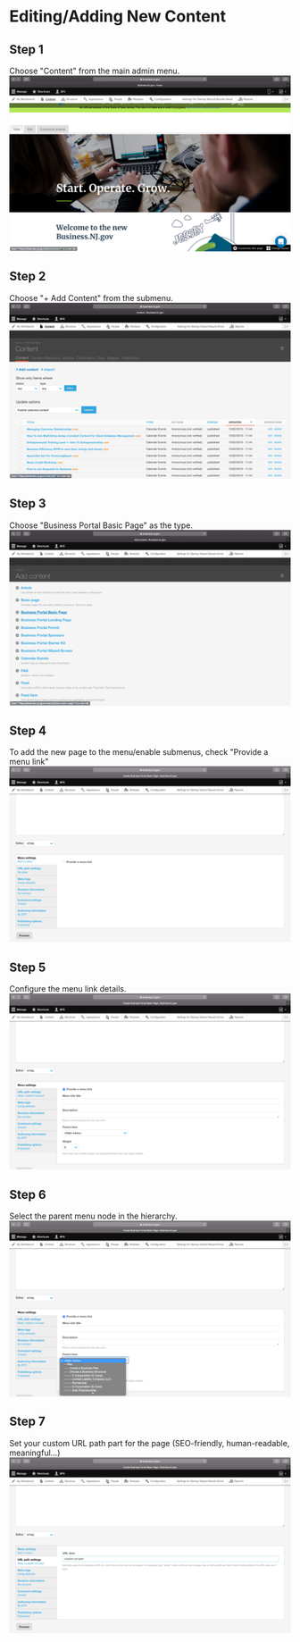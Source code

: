 # Editing/Adding New Content

## Step 1
Choose "Content" from the main admin menu.
![Main Editing Screen](https://github.com/newjersey/business-website/blob/master/editing/editing_1.png)

## Step 2
Choose "+ Add Content" from the submenu.
![Content Editor](https://github.com/newjersey/business-website/blob/master/editing/editing_2.png)

## Step 3
Choose "Business Portal Basic Page" as the type.
![Add Content](https://github.com/newjersey/business-website/blob/master/editing/editing_3.png)

## Step 4
To add the new page to the menu/enable submenus, check "Provide a menu link"
![Add to Menu](https://github.com/newjersey/business-website/blob/master/editing/editing_4.png)

## Step 5
Configure the menu link details.
![Add to Menu](https://github.com/newjersey/business-website/blob/master/editing/editing_5.png)

## Step 6
Select the parent menu node in the hierarchy.
![Pick Parent Menu Node](https://github.com/newjersey/business-website/blob/master/editing/editing_6.png)

## Step 7
Set your custom URL path part for the page (SEO-friendly, human-readable, meaningful...)
![Set Custom URL Part](https://github.com/newjersey/business-website/blob/master/editing/editing_7.png)
